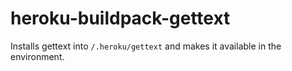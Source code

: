 heroku-buildpack-gettext
========================

Installs gettext into `/.heroku/gettext` and makes it available in the environment.

